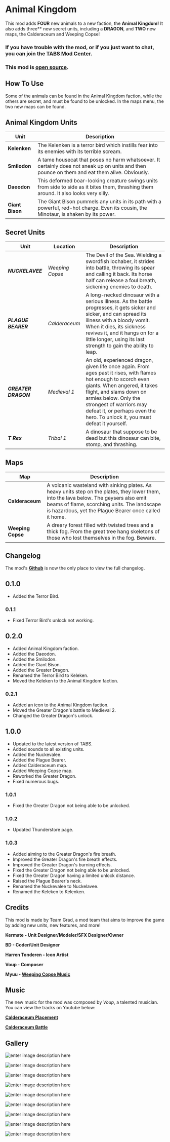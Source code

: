 
# Animal Kingdom

This mod adds __FOUR__ new animals to a new faction, the __Animal Kingdom!__ It also adds three** new secret units, including a **DRAGON**, and **TWO** new maps, the Calderaceum and Weeping Copse!

### If you have trouble with the mod, or if you just want to chat, you can join the [TABS Mod Center](https://discord.gg/zrs44qyp7S).

### This mod is [**open source**](https://github.com/donkeyrat/AnimalKingdom).

## How To Use

Some of the animals can be found in the Animal Kingdom faction, while the others are secret, and must be found to be unlocked. In the maps menu, the two new maps can be found.

## Animal Kingdom Units

| Unit | Description |
|-|-|
| **Kelenken** | The Kelenken is a terror bird which instills fear into its enemies with its terrible scream. |
| **Smilodon** | A tame housecat that poses no harm whatsoever. It certainly does not sneak up on units and then pounce on them and eat them alive. Obviously. |
| **Daeodon** | This deformed boar-looking creature swings units from side to side as it bites them, thrashing them around. It also looks very silly.  |
| **Giant Bison** | The Giant Bison pummels any units in its path with a powerful, red-hot charge. Even its cousin, the Minotaur, is shaken by its power. |

## Secret Units

| Unit | Location | Description |
|-|-|-|
| ***NUCKELAVEE*** | *Weeping Copse* | The Devil of the Sea. Wielding a swordfish lochaber, it strides into battle, throwing its spear and calling it back. Its horse half can release a foul breath, sickening enemies to death. |
| ***PLAGUE BEARER*** | *Calderaceum* | A long-necked dinosaur with a serious illness. As the battle progresses, it gets sicker and sicker, and can spread its illness with a bloody vomit. When it dies, its sickness revives it, and it hangs on for a little longer, using its last strength to gain the ability to leap. |
| ***GREATER DRAGON*** | *Medieval 1* | An old, experienced dragon, given life once again. From ages past it rises, with flames hot enough to scorch even giants. When angered, it takes flight, and slams down on armies below. Only the strongest of warriors may defeat it, or perhaps even the hero. To unlock it, you must defeat it yourself. |
| ***T Rex*** | *Tribal 1* | A dinosaur that suppose to be dead but this dinosaur can bite, stomp, and thrashing. 

## Maps

| Map| Description |
|-|-|
| **Calderaceum** | A volcanic wasteland with sinking plates. As heavy units step on the plates, they lower them, into the lava below. The geysers also emit beams of flame, scorching units. The landscape is hazardous, yet the Plague Bearer once called it home. |
| **Weeping Copse** | A dreary forest filled with twisted trees and a thick fog. From the great tree hang skeletons of those who lost themselves in the fog. Beware. |

## Changelog

The mod's [**Github**](https://github.com/donkeyrat/AnimalKingdom) is now the only place to view the full changelog.

## 0.1.0

 - Added the Terror Bird.

### 0.1.1

 - Fixed Terror Bird's unlock not working.

## 0.2.0

 - Added Animal Kingdom faction.
 - Added the Daeodon.
 - Added the Smilodon.
 - Added the Giant Bison.
 - Added the Greater Dragon.
 - Renamed the Terror Bird to Keleken.
 - Moved the Keleken to the Animal Kingdom faction.

### 0.2.1

 - Added an icon to the Animal Kingdom faction.
 - Moved the Greater Dragon's battle to Medieval 2.
 - Changed the Greater Dragon's unlock.

## 1.0.0

 - Updated to the latest version of TABS.
 - Added sounds to all existing units.
 - Added the Nuckevalee.
 - Added the Plague Bearer.
 - Added Calderaceum map.
 - Added Weeping Copse map.
 - Reworked the Greater Dragon.
 - Fixed numerous bugs.

### 1.0.1

 - Fixed the Greater Dragon not being able to be unlocked.

### 1.0.2

 - Updated Thunderstore page.

### 1.0.3

 - Added aiming to the Greater Dragon's fire breath.
 - Improved the Greater Dragon's fire breath effects.
 - Improved the Greater Dragon's burning effects.
 - Fixed the Greater Dragon not being able to be unlocked.
 - Fixed the Greater Dragon having a limited unlock distance.
 - Raised the Plague Bearer's neck.
 - Renamed the Nuckevalee to Nuckelavee.
 - Renamed the Keleken to Kelenken.

## Credits

This mod is made by Team Grad, a mod team that aims to improve the game by adding new units, new features, and more!

__Kermate - Unit Designer/Modeler/SFX Designer/Owner__

__BD - Coder/Unit Designer__

__Harren Tonderen - Icon Artist__

__Voup - Composer__

__Myuu - [**Weeping Copse Music**](https://www.youtube.com/watch?v=kZRPA9LOJTg)__

## Music

The new music for the mod was composed by *Voup*, a talented musician. You can view the tracks on Youtube below:

[**Calderaceum Placement**](https://www.youtube.com/watch?v=V1arZ6Oitpg)

[**Calderaceum Battle**](https://www.youtube.com/watch?v=smuX3Qeofgs)

## Gallery

![enter image description here](https://cdn.discordapp.com/attachments/651812532746584085/1045261033658404904/image.png)

![enter image description here](https://cdn.discordapp.com/attachments/651812532746584085/1045261207222878258/image.png)

![enter image description here](https://cdn.discordapp.com/attachments/651812532746584085/1045259131549917194/image.png)

![enter image description here](https://cdn.discordapp.com/attachments/651812532746584085/1045259811643732028/image.png)

![enter image description here](https://cdn.discordapp.com/attachments/651812532746584085/1045260173868015636/image.png)

![enter image description here](https://cdn.discordapp.com/attachments/651812532746584085/1045259577442181170/image.png)

![enter image description here](https://cdn.discordapp.com/attachments/651812532746584085/1045260426675503185/image.png)

![enter image description here](https://i.gyazo.com/thumb/1200/0fd6004d29a89d0a3b9c72719d925480-jpg.jpg)

![enter image description here](https://media.discordapp.net/attachments/637008793414402070/882797203100405810/fba06eb6ae6e23ebe0efd025b098322e.png?width=993&height=559)
